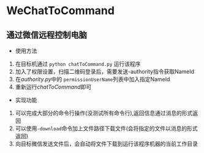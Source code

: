 # WeChatToCommand

## 通过微信远程控制电脑
+ 使用方法
1. 在目标机通过 `python chatToCommand.py` 运行该程序
2. 加入了权限设置，扫描二维码登录后，需要发送-authority指令获取NameId
3. 在*authority.py*中的 `permissionUserName`列表中加入指定NameId
4. 重新运行*chatToCommand*即可

+ 实现功能
1. 可以完成大部分的命令行操作(没测试所有命令行),返回信息通过消息的形式返回
2. 可以使用`-download`命令加上文件路径下载文件(会将指定的文件以消息的形式返回)
3. 向目标微信发送文件后，会自动将文件下载到运行该程序机器的当前工作目录